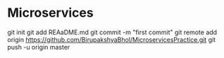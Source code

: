 # Microservices
git init
git add REAaDME.md
git commit -m "first commit"
git remote add origin https://github.com/BirupakshyaBhol/MicroservicesPractice.git
git push -u origin master
